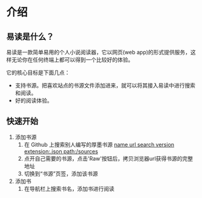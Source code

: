 # 介绍

## 易读是什么？

易读是一款简单易用的个人小说阅读器，它以网页(web app)的形式提供服务，这样无论你在任何终端上都可以得到一个比较好的体验。

它的核心目标是下面几点：

* 支持书源。把喜欢站点的书源文件添加进来，就可以将其接入易读中进行搜索和阅读。
* 好的阅读体验。

## 快速开始

1. 添加书源
   1. 在 Github 上搜索别人编写的厚墨书源 [name url search version extension:.json path:/sources](https://github.com/search?q=name+url+search+version+extension%3A.json+path%3A%2Fsources&type=Code)
   2. 点开自己需要的书源，点击'Raw'按钮后，拷贝浏览器url获得书源的完整地址
   3. 切换到“书源”页签，添加该书源
2. 添加书
   1. 在导航栏上搜索书名，添加书进行阅读
